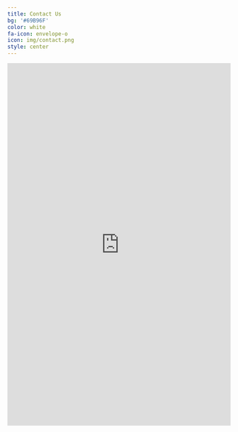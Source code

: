 ```yaml
---
title: Contact Us
bg: '#69B96F'
color: white 
fa-icon: envelope-o
icon: img/contact.png
style: center
---
```


<iframe width="504" height="819" frameborder="0" scrolling="no" marginheight="0" marginwidth="0" src="http://j.map.baidu.com/gIvc5"></iframe>